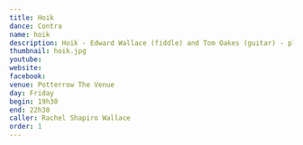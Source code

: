 ```yaml
---
title: Hoik
dance: Contra
name: hoik
description: Hoik - Edward Wallace (fiddle) and Tom Oakes (guitar) - play dance music with drive and lift. Based in Edinburgh, their tunes come from the borders of British Isles and American traditions, and the name is inspired by the Scottish border town of Hawick, as well as the energy they bring to the dance floor! Edward Wallace has played fiddle for contra dances across the USA and beyond, with the Cosmic Otters, Agnostic Fiddle Insurgency, and others. Whether it's the Glen Echo Ballroom, Nelson Town Hall, or a party in a barn, he plays great tunes to get dancers moving joyously. Edward also co-organizes the regular Edinburgh contra dance. Tom Oakes is one of the UK's leading players of traditional guitar and flute and can be heard on stages round the country as well as on film soundtracks. He tours with fiddler Ross Couper and in Scottish-power-trio OBT (Oakes, Bews, Thorpe). http://www.tomoakesmusic.co.uk/
thumbnail: hoik.jpg
youtube: 
website:
facebook:
venue: Potterrow The Venue
day: Friday
begin: 19h30
end: 22h30
caller: Rachel Shapiro Wallace
order: 1
---
```

